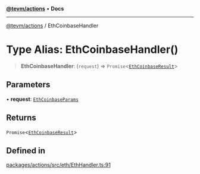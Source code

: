 [**@tevm/actions**](../README.md) • **Docs**

***

[@tevm/actions](../globals.md) / EthCoinbaseHandler

# Type Alias: EthCoinbaseHandler()

> **EthCoinbaseHandler**: (`request`) => `Promise`\<[`EthCoinbaseResult`](EthCoinbaseResult.md)\>

## Parameters

• **request**: [`EthCoinbaseParams`](EthCoinbaseParams.md)

## Returns

`Promise`\<[`EthCoinbaseResult`](EthCoinbaseResult.md)\>

## Defined in

[packages/actions/src/eth/EthHandler.ts:91](https://github.com/qbzzt/tevm-monorepo/blob/main/packages/actions/src/eth/EthHandler.ts#L91)
